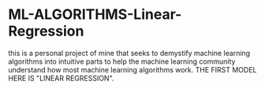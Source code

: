 # ML-ALGORITHMS-Linear-Regression
this is a personal project of mine that seeks to demystify machine learning algorithms into intuitive parts to help the machine learning community understand how most machine learning algorithms work. THE FIRST MODEL HERE IS "LINEAR REGRESSION".
